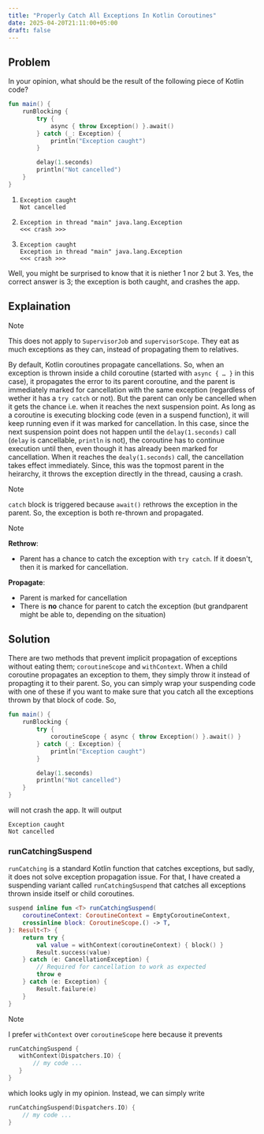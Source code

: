 ```yaml
---
title: "Properly Catch All Exceptions In Kotlin Coroutines"
date: 2025-04-20T21:11:00+05:00
draft: false
---
```


## Problem
In your opinion, what should be the result of the following piece of Kotlin code?

```kotlin
fun main() {
    runBlocking {
        try {
            async { throw Exception() }.await()
        } catch (_: Exception) {
            println("Exception caught")
        }

        delay(1.seconds)
        println("Not cancelled")
    }
}
```

1. ```
   Exception caught
   Not cancelled
   ```

2. ```
   Exception in thread "main" java.lang.Exception
   <<< crash >>>
   ```

3. ```
   Exception caught
   Exception in thread "main" java.lang.Exception
   <<< crash >>>
   ```

Well, you might be surprised to know that it is niether 1 nor 2 but 3. Yes, the correct answer is 3; the exception is both caught, and crashes the app.

## Explaination

> [!NOTE]
>
> This does not apply to `SupervisorJob` and `supervisorScope`. They eat as much exceptions as they can, instead of propagating them to relatives.

By default, Kotlin coroutines propagate cancellations. So, when an exception is thrown inside a child coroutine (started with `async { … }` in this case), it propagates the error to its parent coroutine, and the parent is immediately marked for cancellation with the same exception (regardless of wether it has a `try catch` or not). But the parent can only be cancelled when it gets the chance i.e. when it reaches the next suspension point. As long as a coroutine is executing blocking code (even in a suspend function), it will keep running even if it was marked for cancellation. In this case, since the next suspension point does not happen until the `delay(1.seconds)` call (`delay` is cancellable, `println` is not), the coroutine has to continue execution until then, even though it has already been marked for cancellation. When it reaches the `dealy(1.seconds)` call, the cancellation takes effect immediately. Since, this was the topmost parent in the heirarchy, it throws the exception directly in the thread, causing a crash.

> [!NOTE]
>
> `catch` block is triggered because `await()` rethrows the exception in the parent. So, the exception is both re-thrown and propagated.

> [!NOTE]
>
> **Rethrow**:
> * Parent has a chance to catch the exception with `try catch`. If it doesn't, then it is marked for cancellation.
>
> **Propagate**:
> * Parent is marked for cancellation 
> * There is **no** chance for parent to catch the exception (but grandparent might be able to, depending on the situation)

## Solution

There are two methods that prevent implicit propagation of exceptions without eating them; `coroutineScope` and `withContext`. When a child coroutine propagates an exception to them, they simply throw it instead of propagting it to their parent. So, you can simply wrap your suspending code with one of these if you want to make sure that you catch all the exceptions thrown by that block of code. So,

```kotlin
fun main() {
    runBlocking {
        try {
            coroutineScope { async { throw Exception() }.await() }
        } catch (_: Exception) {
            println("Exception caught")
        }

        delay(1.seconds)
        println("Not cancelled")
    }
}
```

will not crash the app. It will output

```
Exception caught
Not cancelled
```

### runCatchingSuspend
`runCatching` is a standard Kotlin function that catches exceptions, but sadly, it does not solve exception propagation issue. For that, I have created a suspending variant called `runCatchingSuspend` that catches all exceptions thrown inside itself or child coroutines.


```kotlin
suspend inline fun <T> runCatchingSuspend(
    coroutineContext: CoroutineContext = EmptyCoroutineContext,
    crossinline block: CoroutineScope.() -> T,
): Result<T> {
    return try {
        val value = withContext(coroutineContext) { block() }
        Result.success(value)
    } catch (e: CancellationException) {
        // Required for cancellation to work as expected
        throw e
    } catch (e: Exception) {
        Result.failure(e)
    }
}
```

> [!NOTE]
>
> I prefer `withContext` over `coroutineScope` here because it prevents
>
> ```kotlin
> runCatchingSuspend {
>    withContext(Dispatchers.IO) {
>        // my code ...
>    }
> }
> ```
> 
> which looks ugly in my opinion. Instead, we can simply write
>
> ```kotlin
> runCatchingSuspend(Dispatchers.IO) {
>     // my code ...
> }
> ```
